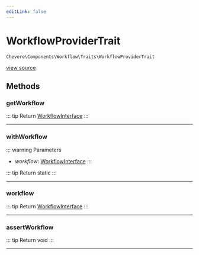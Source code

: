 ```yaml
---
editLink: false
---
```


# WorkflowProviderTrait

`Chevere\Components\Workflow\Traits\WorkflowProviderTrait`

[view source](https://github.com/chevere/chevere/blob/main/src/Chevere/Components/Workflow/Traits/WorkflowProviderTrait.php)

## Methods

### getWorkflow

::: tip Return
[WorkflowInterface](../../../Interfaces/Workflow/WorkflowInterface.md)
:::

---

### withWorkflow

::: warning Parameters
- *workflow*: [WorkflowInterface](../../../Interfaces/Workflow/WorkflowInterface.md)
:::

::: tip Return
static
:::

---

### workflow

::: tip Return
[WorkflowInterface](../../../Interfaces/Workflow/WorkflowInterface.md)
:::

---

### assertWorkflow

::: tip Return
void
:::

---
